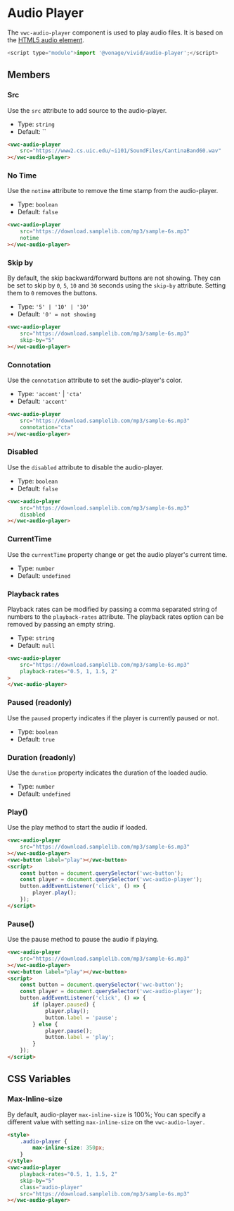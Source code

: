 # Audio Player

The `vwc-audio-player` component is used to play audio files. It is based on the [HTML5 audio element](https://developer.mozilla.org/en-US/docs/Web/HTML/Element/audio).

```js
<script type="module">import '@vonage/vivid/audio-player';</script>
```

## Members

### Src

Use the `src` attribute to add source to the audio-player.

- Type: `string`
- Default: ``

```html preview
<vwc-audio-player
	src="https://www2.cs.uic.edu/~i101/SoundFiles/CantinaBand60.wav"
></vwc-audio-player>
```

### No Time

Use the `notime` attribute to remove the time stamp from the audio-player.

- Type: `boolean`
- Default: `false`

```html preview
<vwc-audio-player
	src="https://download.samplelib.com/mp3/sample-6s.mp3"
	notime
></vwc-audio-player>
```

### Skip by

By default, the skip backward/forward buttons are not showing.
They can be set to skip by `0`, `5`, `10` and `30` seconds using the `skip-by` attribute.
Setting them to `0` removes the buttons.

- Type: `'5' | '10' | '30'`
- Default: `'0' = not showing`

```html preview
<vwc-audio-player
	src="https://download.samplelib.com/mp3/sample-6s.mp3"
	skip-by="5"
></vwc-audio-player>
```

### Connotation

Use the `connotation` attribute to set the audio-player's color.

- Type: `'accent'` | `'cta'`
- Default: `'accent'`

```html preview
<vwc-audio-player
	src="https://download.samplelib.com/mp3/sample-6s.mp3"
	connotation="cta"
></vwc-audio-player>
```

### Disabled

Use the `disabled` attribute to disable the audio-player.

- Type: `boolean`
- Default: `false`

```html preview
<vwc-audio-player
	src="https://download.samplelib.com/mp3/sample-6s.mp3"
	disabled
></vwc-audio-player>
```

### CurrentTime

Use the `currentTime` property change or get the audio player's current time.

- Type: `number`
- Default: `undefined`

### Playback rates

Playback rates can be modified by passing a comma separated string of numbers to the `playback-rates` attribute.
The playback rates option can be removed by passing an empty string.

- Type: `string`
- Default: `null`

```html preview 300px
<vwc-audio-player
	src="https://download.samplelib.com/mp3/sample-6s.mp3"
	playback-rates="0.5, 1, 1.5, 2"
>
</vwc-audio-player>
```

### Paused (readonly)

Use the `paused` property indicates if the player is currently paused or not.

- Type: `boolean`
- Default: `true`

### Duration (readonly)

Use the `duration` property indicates the duration of the loaded audio.

- Type: `number`
- Default: `undefined`

### Play()

Use the play method to start the audio if loaded.

```html preview
<vwc-audio-player
	src="https://download.samplelib.com/mp3/sample-6s.mp3"
></vwc-audio-player>
<vwc-button label="play"></vwc-button>
<script>
	const button = document.querySelector('vwc-button');
	const player = document.querySelector('vwc-audio-player');
	button.addEventListener('click', () => {
		player.play();
	});
</script>
```

### Pause()

Use the pause method to pause the audio if playing.

```html preview
<vwc-audio-player
	src="https://download.samplelib.com/mp3/sample-6s.mp3"
></vwc-audio-player>
<vwc-button label="play"></vwc-button>
<script>
	const button = document.querySelector('vwc-button');
	const player = document.querySelector('vwc-audio-player');
	button.addEventListener('click', () => {
		if (player.paused) {
			player.play();
			button.label = 'pause';
		} else {
			player.pause();
			button.label = 'play';
		}
	});
</script>
```

## CSS Variables

### Max-Inline-size

By default, audio-player `max-inline-size` is 100%;
You can specify a different value with setting `max-inline-size` on the `vwc-audio-layer.`

```html preview 200px
<style>
	.audio-player {
		max-inline-size: 350px;
	}
</style>
<vwc-audio-player
	playback-rates="0.5, 1, 1.5, 2"
	skip-by="5"
	class="audio-player"
	src="https://download.samplelib.com/mp3/sample-6s.mp3"
></vwc-audio-player>
```
